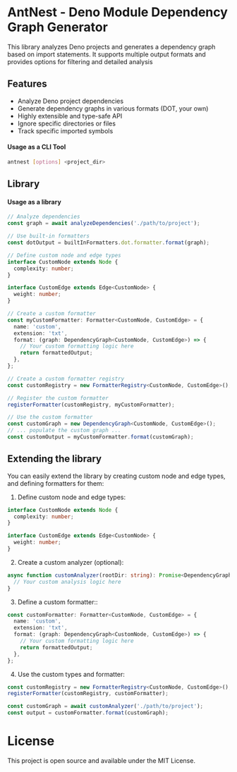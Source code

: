 # AntNest - Deno Module Dependency Graph Generator

This library analyzes Deno projects and generates a dependency graph based on import statements. It supports multiple output formats and provides options for filtering and detailed analysis

## Features

- Analyze Deno project dependencies
- Generate dependency graphs in various formats (DOT, your own)
- Highly extensible and type-safe API
- Ignore specific directories or files
- Track specific imported symbols

#### Usage as a CLI Tool

```sh
antnest [options] <project_dir>
```

## Library

#### Usage as a library

```typescript
// Analyze dependencies
const graph = await analyzeDependencies('./path/to/project');

// Use built-in formatters
const dotOutput = builtInFormatters.dot.formatter.format(graph);

// Define custom node and edge types
interface CustomNode extends Node {
  complexity: number;
}

interface CustomEdge extends Edge<CustomNode> {
  weight: number;
}

// Create a custom formatter
const myCustomFormatter: Formatter<CustomNode, CustomEdge> = {
  name: 'custom',
  extension: 'txt',
  format: (graph: DependencyGraph<CustomNode, CustomEdge>) => {
    // Your custom formatting logic here
    return formattedOutput;
  },
};

// Create a custom formatter registry
const customRegistry = new FormatterRegistry<CustomNode, CustomEdge>();

// Register the custom formatter
registerFormatter(customRegistry, myCustomFormatter);

// Use the custom formatter
const customGraph = new DependencyGraph<CustomNode, CustomEdge>();
// ... populate the custom graph ...
const customOutput = myCustomFormatter.format(customGraph);
```

## Extending the library

You can easily extend the library by creating custom node and edge types, and defining formatters for them:

1. Define custom node and edge types:

```typescript
interface CustomNode extends Node {
  complexity: number;
}

interface CustomEdge extends Edge<CustomNode> {
  weight: number;
}
```

2. Create a custom analyzer (optional):

```typescript
async function customAnalyzer(rootDir: string): Promise<DependencyGraph<CustomNode, CustomEdge>> {
  // Your custom analysis logic here
}
```

3. Define a custom formatter::

```typescript
const customFormatter: Formatter<CustomNode, CustomEdge> = {
  name: 'custom',
  extension: 'txt',
  format: (graph: DependencyGraph<CustomNode, CustomEdge>) => {
    // Your custom formatting logic here
    return formattedOutput;
  },
};
```

4. Use the custom types and formatter:

```typescript
const customRegistry = new FormatterRegistry<CustomNode, CustomEdge>();
registerFormatter(customRegistry, customFormatter);

const customGraph = await customAnalyzer('./path/to/project');
const output = customFormatter.format(customGraph);
```

# License

This project is open source and available under the MIT License.
